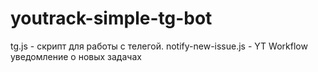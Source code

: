 # youtrack-simple-tg-bot
tg.js - скрипт для работы с телегой.
notify-new-issue.js - YT Workflow уведомление о новых задачах
